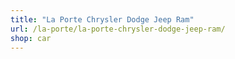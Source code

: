 ```yaml
---
title: "La Porte Chrysler Dodge Jeep Ram"
url: /la-porte/la-porte-chrysler-dodge-jeep-ram/
shop: car
---
```

